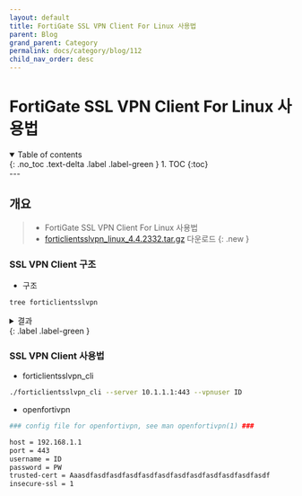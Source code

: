 ```yaml
---
layout: default
title: FortiGate SSL VPN Client For Linux 사용법
parent: Blog
grand_parent: Category
permalink: docs/category/blog/112
child_nav_order: desc
---
```

# FortiGate SSL VPN Client For Linux 사용법
<details open markdown="block">
  <summary>
    Table of contents
  </summary>
  {: .no_toc .text-delta .label .label-green }
1. TOC
{:toc}
</details>
---

## 개요

> - FortiGate SSL VPN Client For Linux 사용법
> - [forticlientsslvpn_linux_4.4.2332.tar.gz](https://github.com/heaths2/heaths2.github.io/files/12733569/forticlientsslvpn_linux_4.4.2332.tar.gz) 다운로드
{: .new }

### SSL VPN Client 구조

- 구조

```bash
tree forticlientsslvpn
```

<details markdown="block">
  <summary>
    결과
  </summary>
  {: .text-delta }
  
```bash
forticlientsslvpn
├── 32bit
│   ├── forticlientsslvpn
│   ├── forticlientsslvpn_cli
│   └── helper
│       ├── config
│       ├── construct_trustca
│       ├── fctrouternke.kext
│       │   └── Contents
│       │       ├── Info.plist
│       │       ├── MacOS
│       │       │   └── fctrouternke
│       │       └── Resources
│       │           └── English.lproj
│       │               └── InfoPlist.strings
│       ├── fctrt
│       ├── fortisslcacert.pem
│       ├── fortisslclient.crt
│       ├── fortisslclient.key
│       ├── License.txt
│       ├── printcert
│       ├── setup
│       ├── showlicense
│       ├── subproc
│       └── waitppp.sh
├── 64bit
│   ├── forticlientsslvpn
│   ├── forticlientsslvpn_cli
│   └── helper
│       ├── config
│       ├── construct_trustca
│       ├── fctrouternke.kext
│       │   └── Contents
│       │       ├── Info.plist
│       │       ├── MacOS
│       │       │   └── fctrouternke
│       │       └── Resources
│       │           └── English.lproj
│       │               └── InfoPlist.strings
│       ├── fctrt
│       ├── fortisslcacert.pem
│       ├── fortisslclient.crt
│       ├── fortisslclient.key
│       ├── License.txt
│       ├── printcert
│       ├── setup
│       ├── showlicense
│       ├── subproc
│       └── waitppp.sh
└── fortisslvpn.sh

### SSL VPN Client 사용법

14 directories, 35 files
```

</details>
{: .label .label-green }

### SSL VPN Client 사용법

- forticlientsslvpn_cli

```bash
./forticlientsslvpn_cli --server 10.1.1.1:443 --vpnuser ID
```

- openfortivpn

```bash
### config file for openfortivpn, see man openfortivpn(1) ###

host = 192.168.1.1
port = 443
username = ID
password = PW
trusted-cert = Aaasdfasdfasdfasdfasdfasdfasdfasdfasdfasdfasdfasdf
insecure-ssl = 1
```
